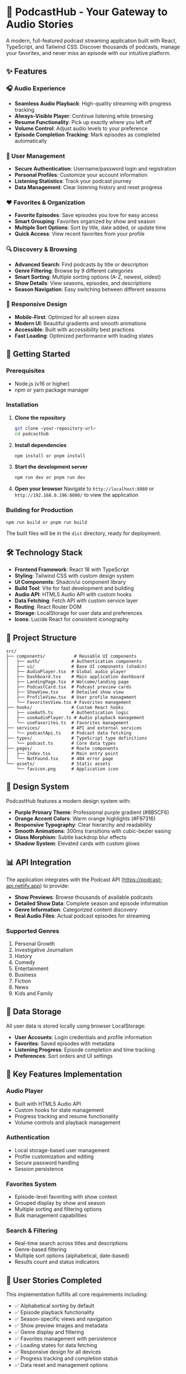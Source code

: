 # 🎵 PodcastHub - Your Gateway to Audio Stories

A modern, full-featured podcast streaming application built with React, TypeScript, and Tailwind CSS. Discover thousands of podcasts, manage your favorites, and never miss an episode with our intuitive platform.

## ✨ Features

### 🎧 Audio Experience
- **Seamless Audio Playback**: High-quality streaming with progress tracking
- **Always-Visible Player**: Continue listening while browsing
- **Resume Functionality**: Pick up exactly where you left off
- **Volume Control**: Adjust audio levels to your preference
- **Episode Completion Tracking**: Mark episodes as completed automatically

### 👤 User Management
- **Secure Authentication**: Username/password login and registration
- **Personal Profiles**: Customize your account information
- **Listening Statistics**: Track your podcast journey
- **Data Management**: Clear listening history and reset progress

### ❤️ Favorites & Organization
- **Favorite Episodes**: Save episodes you love for easy access
- **Smart Grouping**: Favorites organized by show and season
- **Multiple Sort Options**: Sort by title, date added, or update time
- **Quick Access**: View recent favorites from your profile

### 🔍 Discovery & Browsing
- **Advanced Search**: Find podcasts by title or description
- **Genre Filtering**: Browse by 9 different categories
- **Smart Sorting**: Multiple sorting options (A-Z, newest, oldest)
- **Show Details**: View seasons, episodes, and descriptions
- **Season Navigation**: Easy switching between different seasons

### 📱 Responsive Design
- **Mobile-First**: Optimized for all screen sizes
- **Modern UI**: Beautiful gradients and smooth animations
- **Accessible**: Built with accessibility best practices
- **Fast Loading**: Optimized performance with loading states

## 🚀 Getting Started

### Prerequisites
- Node.js (v16 or higher)
- npm or yarn package manager

### Installation

1. **Clone the repository**
   ```bash
   git clone <your-repository-url>
   cd podcasthub
   ```

2. **Install dependencies**
   ```bash
   npm install or pnpm install
   ```

3. **Start the development server**
   ```bash
   npm run dev or pnpm run dev
   ```

4. **Open your browser**
   Navigate to `http://localhost:8080` or `http://192.168.0.196:8080/` to view the application

### Building for Production

```bash
npm run build or pnpm run build 
```

The built files will be in the `dist` directory, ready for deployment.

## 🛠️ Technology Stack

- **Frontend Framework**: React 18 with TypeScript
- **Styling**: Tailwind CSS with custom design system
- **UI Components**: Shadcn/ui component library
- **Build Tool**: Vite for fast development and building
- **Audio API**: HTML5 Audio API with custom hooks
- **Data Fetching**: Fetch API with custom service layer
- **Routing**: React Router DOM
- **Storage**: LocalStorage for user data and preferences
- **Icons**: Lucide React for consistent iconography

## 📁 Project Structure

```
src/
├── components/           # Reusable UI components
│   ├── auth/            # Authentication components
│   ├── ui/              # Base UI components (shadcn)
│   ├── AudioPlayer.tsx  # Global audio player
│   ├── Dashboard.tsx    # Main application dashboard
│   ├── LandingPage.tsx  # Welcome/landing page
│   ├── PodcastCard.tsx  # Podcast preview cards
│   ├── ShowView.tsx     # Detailed show view
│   ├── ProfileView.tsx  # User profile management
│   └── FavoritesView.tsx # Favorites management
├── hooks/               # Custom React hooks
│   ├── useAuth.ts       # Authentication logic
│   ├── useAudioPlayer.ts # Audio playback management
│   └── useFavorites.ts  # Favorites management
├── services/            # API and external services
│   └── podcastApi.ts    # Podcast data fetching
├── types/               # TypeScript type definitions
│   └── podcast.ts       # Core data types
├── pages/               # Route components
│   ├── Index.tsx        # Main entry point
│   └── NotFound.tsx     # 404 error page
└── assets/              # Static assets
    └── favicon.png      # Application icon
```

## 🎨 Design System

PodcastHub features a modern design system with:

- **Purple Primary Theme**: Professional purple gradient (#8B5CF6)
- **Orange Accent Colors**: Warm orange highlights (#F97316)
- **Responsive Typography**: Clear hierarchy and readability
- **Smooth Animations**: 300ms transitions with cubic-bezier easing
- **Glass Morphism**: Subtle backdrop blur effects
- **Shadow System**: Elevated cards with custom glows

## 📊 API Integration

The application integrates with the Podcast API (https://podcast-api.netlify.app) to provide:

- **Show Previews**: Browse thousands of available podcasts
- **Detailed Show Data**: Complete season and episode information
- **Genre Information**: Categorized content discovery
- **Real Audio Files**: Actual podcast episodes for streaming

### Supported Genres
1. Personal Growth
2. Investigative Journalism
3. History
4. Comedy
5. Entertainment
6. Business
7. Fiction
8. News
9. Kids and Family

## 💾 Data Storage

All user data is stored locally using browser LocalStorage:

- **User Accounts**: Login credentials and profile information
- **Favorites**: Saved episodes with metadata
- **Listening Progress**: Episode completion and time tracking
- **Preferences**: Sort orders and UI settings

## 🔧 Key Features Implementation

### Audio Player
- Built with HTML5 Audio API
- Custom hooks for state management
- Progress tracking and resume functionality
- Volume controls and playback management

### Authentication
- Local storage-based user management
- Profile customization and editing
- Secure password handling
- Session persistence

### Favorites System
- Episode-level favoriting with show context
- Grouped display by show and season
- Multiple sorting and filtering options
- Bulk management capabilities

### Search & Filtering
- Real-time search across titles and descriptions
- Genre-based filtering
- Multiple sort options (alphabetical, date-based)
- Results count and status indicators

## 🎯 User Stories Completed

This implementation fulfills all core requirements including:

- ✅ Alphabetical sorting by default
- ✅ Episode playback functionality
- ✅ Season-specific views and navigation
- ✅ Show preview images and metadata
- ✅ Genre display and filtering
- ✅ Favorites management with persistence
- ✅ Loading states for data fetching
- ✅ Responsive design for all devices
- ✅ Progress tracking and completion status
- ✅ Data reset and management options


